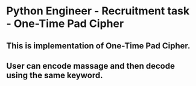# Python Engineer - Recruitment task - One-Time Pad Cipher

## This is implementation of One-Time Pad Cipher. 
## User can encode massage and then decode using the same keyword.
